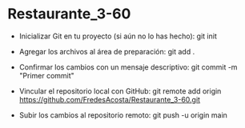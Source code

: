 # Restaurante_3-60
 - Inicializar Git en tu proyecto (si aún no lo has hecho):
git init
  
- Agregar los archivos al área de preparación: 
git add .

- Confirmar los cambios con un mensaje descriptivo:
git commit -m "Primer commit"

- Vincular el repositorio local con GitHub:
git remote add origin https://github.com/FredesAcosta/Restaurante_3-60.git

- Subir los cambios al repositorio remoto:
git push -u origin main


